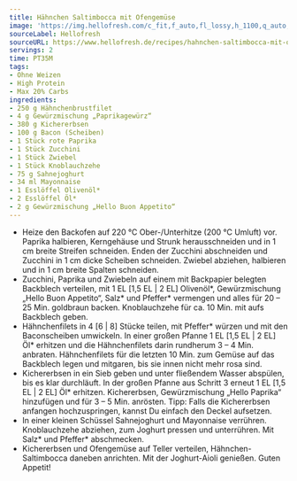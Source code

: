 ```yaml
---
title: Hähnchen Saltimbocca mit Ofengemüse
image: 'https://img.hellofresh.com/c_fit,f_auto,fl_lossy,h_1100,q_auto,w_2600/hellofresh_s3/image/hahnchen-saltimbocca-mit-ofengemuse-658d645d.jpg'
sourceLabel: Hellofresh
sourceURL: https://www.hellofresh.de/recipes/hahnchen-saltimbocca-mit-ofengemuse-624bfbcbb258c62a447c0ec7
servings: 2
time: PT35M
tags:
- Ohne Weizen
- High Protein
- Max 20% Carbs
ingredients:
- 250 g Hähnchenbrustfilet
- 4 g Gewürzmischung „Paprikagewürz“
- 380 g Kichererbsen
- 100 g Bacon (Scheiben)
- 1 Stück rote Paprika
- 1 Stück Zucchini
- 1 Stück Zwiebel
- 1 Stück Knoblauchzehe
- 75 g Sahnejoghurt
- 34 ml Mayonnaise
- 1 Esslöffel Olivenöl*
- 2 Esslöffel Öl*
- 2 g Gewürzmischung „Hello Buon Appetito“
---
```


- Heize den Backofen auf 220 °C Ober-/Unterhitze (200 °C Umluft) vor. Paprika halbieren, Kerngehäuse und Strunk herausschneiden und in 1 cm breite Streifen schneiden.  Enden der Zucchini abschneiden und Zucchini in 1 cm dicke Scheiben schneiden.  Zwiebel abziehen, halbieren und in 1 cm breite Spalten schneiden.
- Zucchini, Paprika und Zwiebeln auf einem mit Backpapier belegten Backblech verteilen, mit 1 EL [1,5 EL | 2 EL] Olivenöl\*, Gewürzmischung „Hello Buon Appetito“, Salz\* und Pfeffer\* vermengen und alles für 20 – 25 Min. goldbraun backen. Knoblauchzehe für ca. 10 Min. mit aufs Backblech geben.
- Hähnchenfilets in 4 [6 | 8] Stücke teilen, mit Pfeffer\* würzen und mit den Baconscheiben umwickeln.  In einer großen Pfanne 1 EL [1,5 EL | 2 EL] Öl\* erhitzen und die Hähnchenfilets darin rundherum 3 – 4 Min. anbraten. Hähnchenfilets für die letzten 10 Min. zum Gemüse auf das Backblech legen und mitgaren, bis sie innen nicht mehr rosa sind.
- Kichererbsen in ein Sieb geben und unter fließendem Wasser abspülen, bis es klar durchläuft. In der großen Pfanne aus Schritt 3 erneut 1 EL [1,5 EL | 2 EL] Öl\* erhitzen.  Kichererbsen, Gewürzmischung „Hello Paprika“ hinzufügen und für 3 – 5 Min. anrösten.  Tipp: Falls die Kichererbsen anfangen hochzuspringen, kannst Du einfach den Deckel aufsetzen.
- In einer kleinen Schüssel Sahnejoghurt und Mayonnaise verrühren.  Knoblauchzehe abziehen, zum Joghurt pressen und unterrühren.  Mit Salz\* und Pfeffer\* abschmecken.
- Kichererbsen und Ofengemüse auf Teller verteilen, Hähnchen-Saltimbocca daneben anrichten.  Mit der Joghurt-Aioli genießen.  Guten Appetit!
